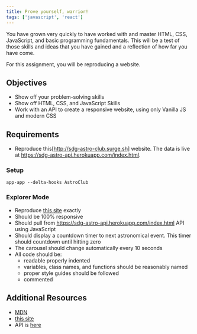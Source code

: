 ```yaml
---
title: Prove yourself, warrior!
tags: ['javascript', 'react']
---
```


You have grown very quickly to have worked with and master HTML, CSS,
JavaScript, and basic programming fundamentals. This will be a test of those
skills and ideas that you have gained and a reflection of how far you have come.

For this assignment, you will be reproducing a website.

## Objectives

- Show off your problem-solving skills
- Show off HTML, CSS, and JavaScript Skills
- Work with an API to create a responsive website, using only Vanilla JS and
  modern CSS

## Requirements

- Reproduce this[http://sdg-astro-club.surge.sh] website. The data is live at
  https://sdg-astro-api.herokuapp.com/index.html.

### Setup

```shell
app-app --delta-hooks AstroClub
```

### Explorer Mode

- Reproduce [this site](http://sdg-astro-club.surge.sh) exactly
- Should be 100% responsive
- Should pull from https://sdg-astro-api.herokuapp.com/index.html API using JavaScript
- Should display a countdown timer to next astronomical event. This timer should countdown until hitting zero
- The carousel should change automatically every 10 seconds
- All code should be:
  - readable properly indented
  - variables, class names, and functions should be reasonably named
  - proper style guides should be followed
  - commented

## Additional Resources

- [MDN](https://developer.mozilla.org/en-US/)
- [this site](http://sdg-astro-club.surge.sh)
- API is [here](https://sdg-astro-api.herokuapp.com/index.html)
